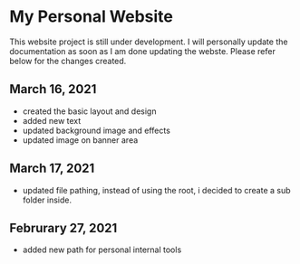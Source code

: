 # My Personal Website

This website project is still under development. I will personally update the documentation as soon as I am done updating the webste. Please refer below for the changes created.

## March 16, 2021
- created the basic layout and design
- added new text
- updated background image and effects
- updated image on banner area

## March 17, 2021
- updated file pathing, instead of using the root, i decided to create a sub folder inside.

## Februrary 27, 2021
- added new path for personal internal tools